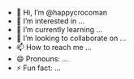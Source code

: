 - 👋 Hi, I’m @happycrocoman
- 👀 I’m interested in ...
- 🌱 I’m currently learning ...
- 💞️ I’m looking to collaborate on ...
- 📫 How to reach me ...
- 😄 Pronouns: ...
- ⚡ Fun fact: ...

<!---
happycrocoman/happycrocoman is a ✨ special ✨ repository because its `README.md` (this file) appears on your GitHub profile.
You can click the Preview link to take a look at your changes.
--->
